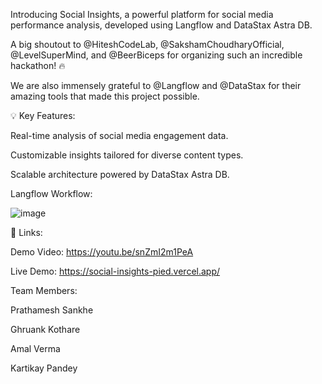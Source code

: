 Introducing Social Insights, a powerful platform for social media performance analysis, developed using Langflow and DataStax Astra DB.

A big shoutout to @HiteshCodeLab, @SakshamChoudharyOfficial, @LevelSuperMind, and @BeerBiceps for organizing such an incredible hackathon! 🔥

We are also immensely grateful to @Langflow and @DataStax for their amazing tools that made this project possible.

💡 Key Features:

Real-time analysis of social media engagement data.

Customizable insights tailored for diverse content types.

Scalable architecture powered by DataStax Astra DB.

Langflow Workflow:

![image](https://github.com/user-attachments/assets/dbb77c56-13f8-4200-976a-8645c394f7d1)


🔗 Links:

Demo Video: https://youtu.be/snZmI2m1PeA

Live Demo: https://social-insights-pied.vercel.app/

Team Members:

Prathamesh Sankhe

Ghruank Kothare

Amal Verma

Kartikay Pandey
